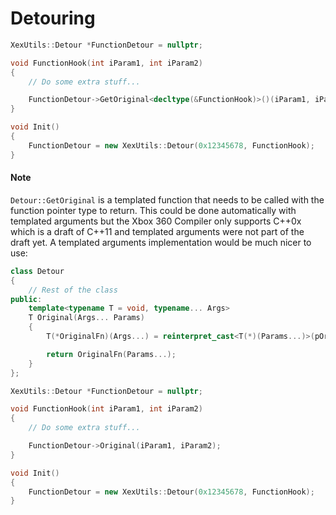 # Detouring

```C++
XexUtils::Detour *FunctionDetour = nullptr;

void FunctionHook(int iParam1, int iParam2)
{
    // Do some extra stuff...

    FunctionDetour->GetOriginal<decltype(&FunctionHook)>()(iParam1, iParam2);
}

void Init()
{
    FunctionDetour = new XexUtils::Detour(0x12345678, FunctionHook);
}
```

#### Note
`Detour::GetOriginal` is a templated function that needs to be called with the function pointer type to return. This could be done automatically with templated arguments but the Xbox 360 Compiler only supports C++0x which is a draft of C++11 and templated arguments were not part of the draft yet. A templated arguments implementation would be much nicer to use:
```C++
class Detour
{
    // Rest of the class
public:
    template<typename T = void, typename... Args>
    T Original(Args... Params)
    {
        T(*OriginalFn)(Args...) = reinterpret_cast<T(*)(Params...)>(pOriginalInstructions);

        return OriginalFn(Params...);
    }
};

XexUtils::Detour *FunctionDetour = nullptr;

void FunctionHook(int iParam1, int iParam2)
{
    // Do some extra stuff...

    FunctionDetour->Original(iParam1, iParam2);
}

void Init()
{
    FunctionDetour = new XexUtils::Detour(0x12345678, FunctionHook);
}
```
